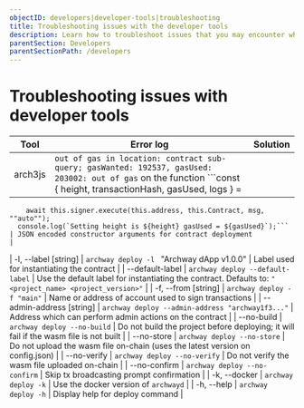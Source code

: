 ```yaml
---
objectID: developers|developer-tools|troubleshooting
title: Troubleshooting issues with the developer tools
description: Learn how to troubleshoot issues that you may encounter while using the developer tools.
parentSection: Developers
parentSectionPath: /developers
---
```


#  Troubleshooting issues with developer tools


| Tool                  | Error log                                                                           | Solution                                                                                             |
| ------------------------ | --------------------------------------------------------------------------------- | ------------------------------------------------------------------------------------------------------- |
| arch3js      | ```out of gas in location: contract sub-query; gasWanted: 192537, gasUsed: 203002: out of gas``` on the function ```const { height, transactionHash, gasUsed, logs } =
        await this.signer.execute(this.address, this.Contract, msg, ""auto"");
      console.log(`Setting height is ${height} gasUsed = ${gasUsed}`);```                                                         | JSON encoded constructor arguments for contract deployment                                              |
| -l, --label [string]     | `archway deploy -l ` "Archway dApp v1.0.0"                                        | Label used for instantiating the contract                                                 |
| --default-label          | `archway deploy --default-label`                                                  | Use the default label for instantiating the contract. Defaults to: `"<project_name> <project_version>"` |
| -f, --from [string]      | `archway deploy -f "main"`                                                        | Name or address of account used to sign transactions                                                    |
| --admin-address [string] | `archway deploy --admin-address "archway1f3..."` | Address which can perform admin actions on the contract                                                 |
| --no-build               | `archway deploy --no-build`                                                       | Do not build the project before deploying; it will fail if the wasm file is not built                   |
| --no-store               | `archway deploy --no-store`                                                       | Do not upload the wasm file on-chain (uses the latest version on config.json)                                |
| --no-verify              | `archway deploy --no-verify`                                                      | Do not verify the wasm file uploaded on-chain                               |
| --no-confirm             | `archway deploy --no-confirm`                                                     | Skip tx broadcasting prompt confirmation                                                                |
| -k, --docker             | `archway deploy -k`                                                               | Use the docker version of `archwayd`                                                                    |
| -h, --help               | `archway deploy -h`                                                               | Display help for deploy command                                                                         |
